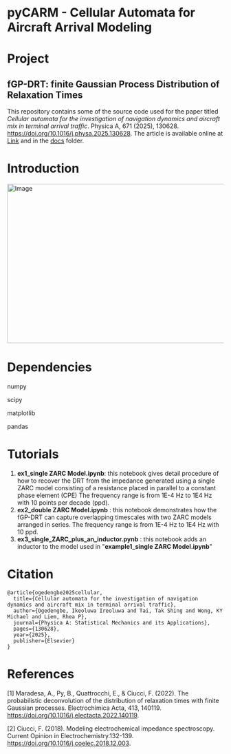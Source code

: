 # pyCARM - Cellular Automata for Aircraft Arrival Modeling

# Project

## fGP-DRT: finite Gaussian Process Distribution of Relaxation Times

This repository contains some of the source code used for the paper titled *Cellular automata for the investigation of navigation dynamics and aircraft mix in terminal arrival traffic*. Physica A, 671 (2025), 130628. https://doi.org/10.1016/j.physa.2025.130628. The article is available online at [Link](https://doi.org/10.1016/j.physa.2025.130628) and in the [docs](docs) folder. 

# Introduction


<img width="607" height="370" alt="Image" src="https://github.com/user-attachments/assets/f73621d4-d229-4439-82db-e0015056b3c7" />

# Dependencies
numpy

scipy

matplotlib

pandas

# Tutorials
1. **ex1_single ZARC Model.ipynb**: this notebook gives detail procedure of how to recover the DRT from the impedance generated using a single ZARC model consisting of a resistance placed in parallel to a constant phase element (CPE) The frequency range is from 1E-4 Hz to 1E4 Hz with 10 points per decade (ppd).
2. **ex2_double ZARC Model.ipynb** : this notebook demonstrates how the fGP-DRT can capture overlapping timescales with two ZARC models arranged in series. The frequency range is from 1E-4 Hz to 1E4 Hz with 10 ppd.
3. **ex3_single_ZARC_plus_an_inductor.pynb** : this notebook adds an inductor to the model used in "**example1_single ZARC Model.ipynb**"
 

# Citation

```
@article{ogedengbe2025cellular,
  title={Cellular automata for the investigation of navigation dynamics and aircraft mix in terminal arrival traffic},
  author={Ogedengbe, Ikeoluwa Ireoluwa and Tai, Tak Shing and Wong, KY Michael and Liem, Rhea P},
  journal={Physica A: Statistical Mechanics and its Applications},
  pages={130628},
  year={2025},
  publisher={Elsevier}
}

```

# References
[1] Maradesa, A., Py, B., Quattrocchi, E., & Ciucci, F. (2022). The probabilistic deconvolution of the distribution of relaxation times with finite Gaussian processes. Electrochimica Acta, 413, 140119. https://doi.org/10.1016/j.electacta.2022.140119.

[2] Ciucci, F. (2018). Modeling electrochemical impedance spectroscopy. Current Opinion in Electrochemistry.132-139. https://doi.org/10.1016/j.coelec.2018.12.003. 

